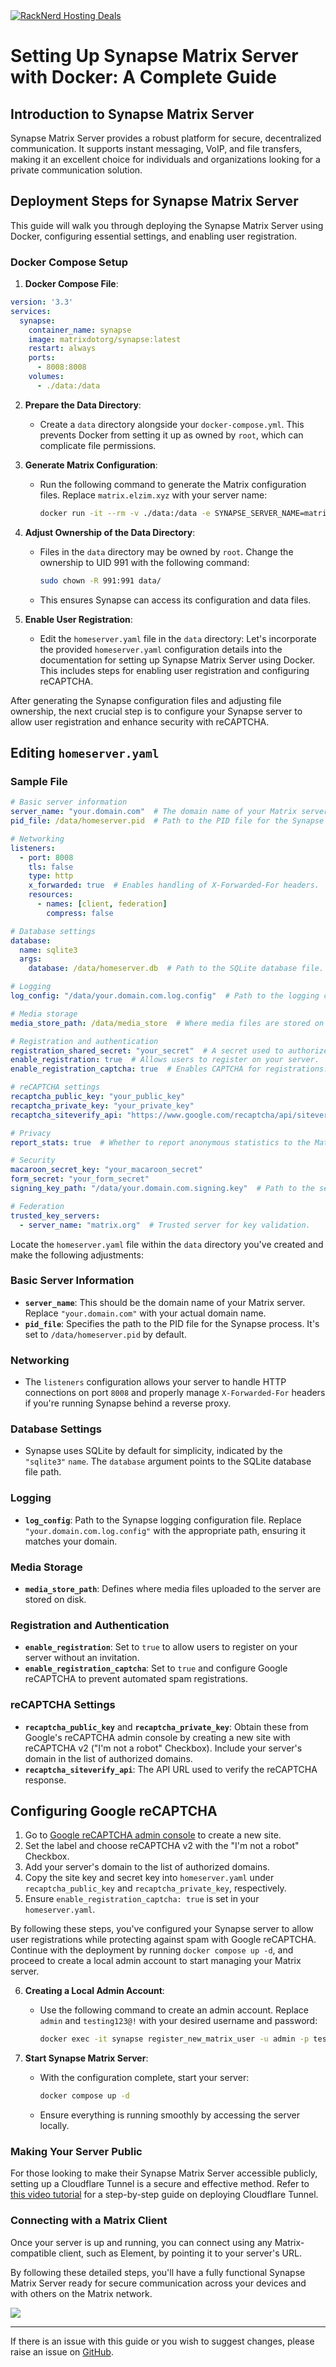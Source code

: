 <a href="https://my.racknerd.com/aff.php?aff=5792ref=techdox.nz" target="_blank">
    <img src="https://racknerd.com/banners/728x90.gif" alt="RackNerd Hosting Deals">
</a>

# Setting Up Synapse Matrix Server with Docker: A Complete Guide

## Introduction to Synapse Matrix Server

Synapse Matrix Server provides a robust platform for secure, decentralized communication. It supports instant messaging, VoIP, and file transfers, making it an excellent choice for individuals and organizations looking for a private communication solution.

## Deployment Steps for Synapse Matrix Server

This guide will walk you through deploying the Synapse Matrix Server using Docker, configuring essential settings, and enabling user registration.

### Docker Compose Setup

1. **Docker Compose File**:

```yaml
version: '3.3'
services:
  synapse:
    container_name: synapse
    image: matrixdotorg/synapse:latest
    restart: always
    ports:
      - 8008:8008
    volumes:
      - ./data:/data
```

2. **Prepare the Data Directory**:
   - Create a `data` directory alongside your `docker-compose.yml`. This prevents Docker from setting it up as owned by `root`, which can complicate file permissions.

3. **Generate Matrix Configuration**:
   - Run the following command to generate the Matrix configuration files. Replace `matrix.elzim.xyz` with your server name:
     ```bash
     docker run -it --rm -v ./data:/data -e SYNAPSE_SERVER_NAME=matrix.elzim.xyz -e SYNAPSE_REPORT_STATS=yes matrixdotorg/synapse:latest generate
     ```

4. **Adjust Ownership of the Data Directory**:
   - Files in the `data` directory may be owned by `root`. Change the ownership to UID 991 with the following command:
     ```bash
     sudo chown -R 991:991 data/
     ```
   - This ensures Synapse can access its configuration and data files.

5. **Enable User Registration**:
   - Edit the `homeserver.yaml` file in the `data` directory:
Let's incorporate the provided `homeserver.yaml` configuration details into the documentation for setting up Synapse Matrix Server using Docker. This includes steps for enabling user registration and configuring reCAPTCHA.

After generating the Synapse configuration files and adjusting file ownership, the next crucial step is to configure your Synapse server to allow user registration and enhance security with reCAPTCHA.

## Editing `homeserver.yaml`

### Sample File

```yaml
# Basic server information
server_name: "your.domain.com"  # The domain name of your Matrix server.
pid_file: /data/homeserver.pid  # Path to the PID file for the Synapse process.

# Networking
listeners:
  - port: 8008
    tls: false
    type: http
    x_forwarded: true  # Enables handling of X-Forwarded-For headers.
    resources:
      - names: [client, federation]
        compress: false

# Database settings
database:
  name: sqlite3
  args:
    database: /data/homeserver.db  # Path to the SQLite database file.

# Logging
log_config: "/data/your.domain.com.log.config"  # Path to the logging configuration file.

# Media storage
media_store_path: /data/media_store  # Where media files are stored on the disk.

# Registration and authentication
registration_shared_secret: "your_secret"  # A secret used to authorize registration requests.
enable_registration: true  # Allows users to register on your server.
enable_registration_captcha: true  # Enables CAPTCHA for registrations.

# reCAPTCHA settings
recaptcha_public_key: "your_public_key"
recaptcha_private_key: "your_private_key"
recaptcha_siteverify_api: "https://www.google.com/recaptcha/api/siteverify"

# Privacy
report_stats: true  # Whether to report anonymous statistics to the Matrix.org project.

# Security
macaroon_secret_key: "your_macaroon_secret"
form_secret: "your_form_secret"
signing_key_path: "/data/your.domain.com.signing.key"  # Path to the server's signing key.

# Federation
trusted_key_servers:
  - server_name: "matrix.org"  # Trusted server for key validation.
```

Locate the `homeserver.yaml` file within the `data` directory you've created and make the following adjustments:

### Basic Server Information
- **`server_name`**: This should be the domain name of your Matrix server. Replace `"your.domain.com"` with your actual domain name.
- **`pid_file`**: Specifies the path to the PID file for the Synapse process. It's set to `/data/homeserver.pid` by default.

### Networking
- The `listeners` configuration allows your server to handle HTTP connections on port `8008` and properly manage `X-Forwarded-For` headers if you're running Synapse behind a reverse proxy.

### Database Settings
- Synapse uses SQLite by default for simplicity, indicated by the `"sqlite3"` `name`. The `database` argument points to the SQLite database file path.

### Logging
- **`log_config`**: Path to the Synapse logging configuration file. Replace `"your.domain.com.log.config"` with the appropriate path, ensuring it matches your domain.

### Media Storage
- **`media_store_path`**: Defines where media files uploaded to the server are stored on disk.

### Registration and Authentication
- **`enable_registration`**: Set to `true` to allow users to register on your server without an invitation.
- **`enable_registration_captcha`**: Set to `true` and configure Google reCAPTCHA to prevent automated spam registrations.

### reCAPTCHA Settings
- **`recaptcha_public_key`** and **`recaptcha_private_key`**: Obtain these from Google's reCAPTCHA admin console by creating a new site with reCAPTCHA v2 ("I'm not a robot" Checkbox). Include your server's domain in the list of authorized domains.
- **`recaptcha_siteverify_api`**: The API URL used to verify the reCAPTCHA response.

## Configuring Google reCAPTCHA

1. Go to [Google reCAPTCHA admin console](https://www.google.com/recaptcha/admin/create) to create a new site.
2. Set the label and choose reCAPTCHA v2 with the "I'm not a robot" Checkbox.
3. Add your server's domain to the list of authorized domains.
4. Copy the site key and secret key into `homeserver.yaml` under `recaptcha_public_key` and `recaptcha_private_key`, respectively.
5. Ensure `enable_registration_captcha: true` is set in your `homeserver.yaml`.

By following these steps, you've configured your Synapse server to allow user registrations while protecting against spam with Google reCAPTCHA. Continue with the deployment by running `docker compose up -d`, and proceed to create a local admin account to start managing your Matrix server.

6. **Creating a Local Admin Account**:
   - Use the following command to create an admin account. Replace `admin` and `testing123@!` with your desired username and password:
     ```bash
     docker exec -it synapse register_new_matrix_user -u admin -p testing123@! -a -c /data/homeserver.yaml http://localhost:8008
     ```

7. **Start Synapse Matrix Server**:
   - With the configuration complete, start your server:
     ```bash
     docker compose up -d
     ```
   - Ensure everything is running smoothly by accessing the server locally.

### Making Your Server Public

For those looking to make their Synapse Matrix Server accessible publicly, setting up a Cloudflare Tunnel is a secure and effective method. Refer to [this video tutorial](https://www.youtube.com/watch?v=gpWo94XXrhU) for a step-by-step guide on deploying Cloudflare Tunnel.

### Connecting with a Matrix Client

Once your server is up and running, you can connect using any Matrix-compatible client, such as Element, by pointing it to your server's URL.

By following these detailed steps, you'll have a fully functional Synapse Matrix Server ready for secure communication across your devices and with others on the Matrix network.

<a href="https://www.buymeacoffee.com/techdox"><img src="https://img.buymeacoffee.com/button-api/?text=Buy me a cup of tea&emoji=🍵&slug=techdox&button_colour=FFDD00&font_colour=000000&font_family=Cookie&outline_colour=000000&coffee_colour=ffffff" /></a>


---

If there is an issue with this guide or you wish to suggest changes, please raise an issue on [GitHub](https://github.com/Techdox/techdox-docs).
